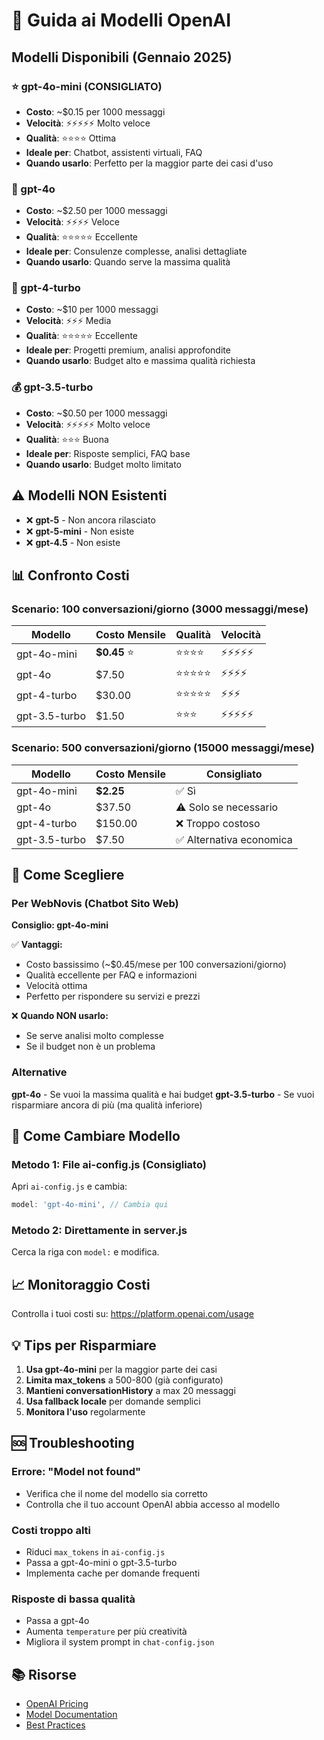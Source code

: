 # 🤖 Guida ai Modelli OpenAI

## Modelli Disponibili (Gennaio 2025)

### ⭐ gpt-4o-mini (CONSIGLIATO)
- **Costo**: ~$0.15 per 1000 messaggi
- **Velocità**: ⚡⚡⚡⚡⚡ Molto veloce
- **Qualità**: ⭐⭐⭐⭐ Ottima
- **Ideale per**: Chatbot, assistenti virtuali, FAQ
- **Quando usarlo**: Perfetto per la maggior parte dei casi d'uso

### 🚀 gpt-4o
- **Costo**: ~$2.50 per 1000 messaggi
- **Velocità**: ⚡⚡⚡⚡ Veloce
- **Qualità**: ⭐⭐⭐⭐⭐ Eccellente
- **Ideale per**: Consulenze complesse, analisi dettagliate
- **Quando usarlo**: Quando serve la massima qualità

### 💎 gpt-4-turbo
- **Costo**: ~$10 per 1000 messaggi
- **Velocità**: ⚡⚡⚡ Media
- **Qualità**: ⭐⭐⭐⭐⭐ Eccellente
- **Ideale per**: Progetti premium, analisi approfondite
- **Quando usarlo**: Budget alto e massima qualità richiesta

### 💰 gpt-3.5-turbo
- **Costo**: ~$0.50 per 1000 messaggi
- **Velocità**: ⚡⚡⚡⚡⚡ Molto veloce
- **Qualità**: ⭐⭐⭐ Buona
- **Ideale per**: Risposte semplici, FAQ base
- **Quando usarlo**: Budget molto limitato

## ⚠️ Modelli NON Esistenti

- ❌ **gpt-5** - Non ancora rilasciato
- ❌ **gpt-5-mini** - Non esiste
- ❌ **gpt-4.5** - Non esiste

## 📊 Confronto Costi

### Scenario: 100 conversazioni/giorno (3000 messaggi/mese)

| Modello | Costo Mensile | Qualità | Velocità |
|---------|---------------|---------|----------|
| gpt-4o-mini | **$0.45** ⭐ | ⭐⭐⭐⭐ | ⚡⚡⚡⚡⚡ |
| gpt-4o | $7.50 | ⭐⭐⭐⭐⭐ | ⚡⚡⚡⚡ |
| gpt-4-turbo | $30.00 | ⭐⭐⭐⭐⭐ | ⚡⚡⚡ |
| gpt-3.5-turbo | $1.50 | ⭐⭐⭐ | ⚡⚡⚡⚡⚡ |

### Scenario: 500 conversazioni/giorno (15000 messaggi/mese)

| Modello | Costo Mensile | Consigliato |
|---------|---------------|-------------|
| gpt-4o-mini | **$2.25** | ✅ Sì |
| gpt-4o | $37.50 | ⚠️ Solo se necessario |
| gpt-4-turbo | $150.00 | ❌ Troppo costoso |
| gpt-3.5-turbo | $7.50 | ✅ Alternativa economica |

## 🎯 Come Scegliere

### Per WebNovis (Chatbot Sito Web)

**Consiglio: gpt-4o-mini**

✅ **Vantaggi:**
- Costo bassissimo (~$0.45/mese per 100 conversazioni/giorno)
- Qualità eccellente per FAQ e informazioni
- Velocità ottima
- Perfetto per rispondere su servizi e prezzi

❌ **Quando NON usarlo:**
- Se serve analisi molto complesse
- Se il budget non è un problema

### Alternative

**gpt-4o** - Se vuoi la massima qualità e hai budget
**gpt-3.5-turbo** - Se vuoi risparmiare ancora di più (ma qualità inferiore)

## 🔧 Come Cambiare Modello

### Metodo 1: File ai-config.js (Consigliato)

Apri `ai-config.js` e cambia:

```javascript
model: 'gpt-4o-mini', // Cambia qui
```

### Metodo 2: Direttamente in server.js

Cerca la riga con `model:` e modifica.

## 📈 Monitoraggio Costi

Controlla i tuoi costi su:
https://platform.openai.com/usage

## 💡 Tips per Risparmiare

1. **Usa gpt-4o-mini** per la maggior parte dei casi
2. **Limita max_tokens** a 500-800 (già configurato)
3. **Mantieni conversationHistory** a max 20 messaggi
4. **Usa fallback locale** per domande semplici
5. **Monitora l'uso** regolarmente

## 🆘 Troubleshooting

### Errore: "Model not found"
- Verifica che il nome del modello sia corretto
- Controlla che il tuo account OpenAI abbia accesso al modello

### Costi troppo alti
- Riduci `max_tokens` in `ai-config.js`
- Passa a gpt-4o-mini o gpt-3.5-turbo
- Implementa cache per domande frequenti

### Risposte di bassa qualità
- Passa a gpt-4o
- Aumenta `temperature` per più creatività
- Migliora il system prompt in `chat-config.json`

## 📚 Risorse

- [OpenAI Pricing](https://openai.com/pricing)
- [Model Documentation](https://platform.openai.com/docs/models)
- [Best Practices](https://platform.openai.com/docs/guides/production-best-practices)
